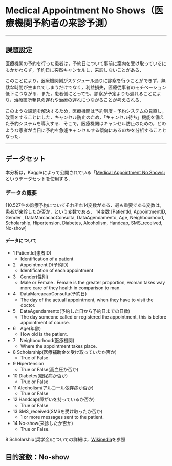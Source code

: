# Medical Appointment No Shows（医療機関予約者の来診予測）

---

## 課題設定

医療機関の予約を行った患者は，予約日について事前に案内を受け取っているにもかかわらず，予約日に突然キャンセルし，来診しないことがある．

このことにより，医療機関側がスケジュール通りに診察を行うことができず，無駄な時間が生まれてしまうだけでなく，利益損失，医療従事者のモチベーション低下につながる．また，患者側にとっても，診察が予定よりも遅れることにより，治療箇所発見の遅れや治療の遅れにつながることが考えられる．

このような課題を解決するため，医療機関は予約制度・予約システムの見直し，改善をすることにした．キャンセル防止のため，「キャンセル待ち」機能を備えた予約システムを導入する．そこで，医療機関はキャンセル防止のための，どのような患者が当日に予約を急遽キャンセルする傾向にあるのかを分析することとなった．

---
## データセット
本分析は，Kaggleによって公開されている「[Medical Appointment No Shows](https://www.kaggle.com/joniarroba/noshowappointments)」というデータセットを使用する．

### データの概要
110.527件の診療予約についてそれぞれ14変数がある．最も重要である変数は，患者が来診したか否か，という変数である．
14変数 [PatientId, AppointmentID, Gender
, DataMarcacaoConsulta, DataAgendamento, Age, Neighbourhood, Scholarship, Hipertension, Diabetes, Alcoholism, Handcap, SMS_received, No-show]

#### データについて
- 1  PatientId(患者ID)
  - Identification of a patient
- 2　AppointmentID(予約ID)
  - Identification of each appointment
- 3　Gender(性別)
  - Male or Female . Female is the greater proportion, woman takes way more care of they health in comparison to man.
- 4　DataMarcacaoConsulta(予約日)
  - The day of the actuall appointment, when they have to visit the doctor.
- 5　DataAgendamento(予約した日から予約日までの日数)
  - The day someone called or registered the appointment, this is before appointment of course.
- 6　Age(年齢)
  - How old is the patient.
- 7　Neighbourhood(医療機関)
  - Where the appointment takes place.
- 8 Scholarship(医療補助金を受け取っていたか否か)
  - True of False
- 9 Hipertension
  - True or False(高血圧か否か)
- 10 Diabetes(糖尿病か否か)
  - True or False
- 11 Alcoholism(アルコール依存症か否か)
  - True or False
- 12 Handcap(障がいを持っているか否か)
  - True or False
- 13 SMS_received(SMSを受け取ったか否か)
  - 1 or more messages sent to the patient.
- 14 No-show(来診したか否か)
  - True or False.

8 Scholarship(奨学金)についての詳細は，[Wikipedia](https://en.wikipedia.org/wiki/Bolsa_Fam%C3%ADlia)を参照

目的変数：No-show 
---


